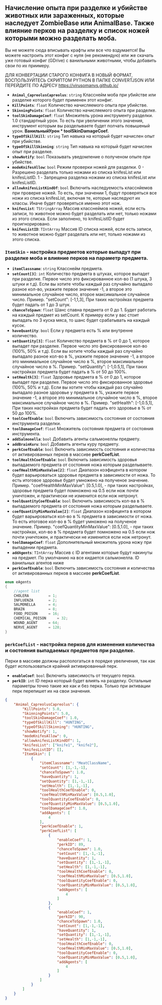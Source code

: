 ## Начисление опыта при разделке и убийстве животных или зараженных, которые наследует ZombieBase или AnimalBase. Также влияние перков на разделку и список ножей которыми можно разделать моба.

Вы не можете сюда вписывать крафты или все что вздумается! Вы можете настроить этот конфиг с нуля (не рекомендую) или же скачать уже готовый конфиг (GDrive) с ванильными животными, чтобы добавить свои по их приимеру.

ДЛЯ КОНВЕРТАЦИИ СТАРОГО КОНФИГА В НОВЫЙ ФОРМАТ, ВОСПОЛЬЗУЙТЕСЬ СКРИПТОМ PYTHON В ПАПКЕ CONVERTJSON ИЛИ ПЕРЕЙДИТЕ ПО АДРЕСУ https://virusomanvs.github.io/

- **`Animal_CapreolusCapreolus`**: `string` Класснейм моба при убийстве или разделке которого будет применен этот конфиг.
- **`KillPoints`**: `float` Количество начисляемого опыта при убийстве.
- **`SkinningPoints`**: `float` Количество начисляемого опыта при разделке.
- **`toolSkinDamageCoef`**: `float` Множитель урона инструменту разделки. 1.0 стандартный урон. То есть при увеличении этого значения, инструмент которым вы разделываете будет полчать повышеный урон. **ВанильныйУрон * toolSkinDamageCoef.**
- **`typeOfSkillKill`**: `string` Тип навыка на который будет начислен опыт при убийстве.
- **`typeOfSkillSkinning`**: `string` Тип навыка на который будет начислен опыт при разделке.
- **`showNotify`**: `bool` Показывать уведомление о полученом опыте при убийстве.
- **`modeKnifesAllow`**: `bool` Режим проверки ножей для разделки. 0 - Разрешено разделать только ножами из списка knifesList или knifesListID. 1 - Запрещена разделка ножами из списка knifesList или knifesListID.
- **`allowknifesListKindOf`**: `bool` Включить наследуемость класснйемов при проверке ножей. То есть, при значении 1, будут проверяться все ножи из списка knifesList, включая те, которые наследуют их классы. Иначе будет проверяться именно этот нож. 
- **`knifesList`**: `TStringArray` Массив класснеймов ножей, если есть записи, то животное можно будет разделать или нет, только ножами из этого списка. Если заполнено, то knifesListID будет проигнорировано. 
- **`knifesListID`**: `TIntArray` Массив ID списка ножей, если есть записи, то животное можно будет разделать или нет, только ножами из этого списка.

### `ItemSkin` - настройка предметов которые выпадут при разделке моба и влияние перков на параметр предмета.

- **`itemClassname`**: `string` Класснейм предмета.
- **`setCount[3]`**: `int` Количество предмета в штуках, которое выпадет при разделке. Первое число это фиксированное кол-во (1 штука, 3 штуки и т.д). Если вы хотите чтобы каждый раз случайно выпадало разное кол-во, укажите первое значение -1, а второе это минимальное случайное число, второе максимальное случайное число.
Пример. "setCount": [-1,1,3], При таких настройках предмета будет падать от 1 до 3 штук.
- **`chanceToSpawn`**: `float` Шанс спавна предмета от 0 до 1. Будет работать на каждый предмет из setCount. К примеру если у вас стоит выпадать по 3 куска мяса, то шанс будет срабатывать на каждый кусок.
- **`haveQuantity`**: `bool` Если у предмета есть % или внутренне количество.
- **`setQuantity[3]`**: `float` Количество предмета в % от 0 до 1, которое выпадет при разделке. Первое число это фиксированное кол-во (100%, 50% и т.д). Если вы хотите чтобы каждый раз случайно выпадало разное кол-во в %, укажите первое значение -1, а второе это минимальное случайное число в %, второе максимальное случайное число в %. 
Пример. "setQuantity": [-1,0.5,1], При таких настройках предмета будет падать в % от 50 до 100%.
- **`setHealth[3]`**: `float` Здоровье предмета в % от 0 до 1, которое выпадет при разделке. Первое число это фиксированное здоровье (100%, 50% и т.д). Если вы хотите чтобы каждый раз случайно выпадало разное здоровье у предмета в %, укажите первое значение -1, а второе это минимальное случайное число в %, второе максимальное случайное число в %. 
Пример. "setHealth": [-1,0.5,1], При таких настройках предмета будет падать его здоровье в % от 50 до 100%.
- **`toolCoefEnable`**: `bool` Включить зависимость состояния от состояния инструмента разделки.
- **`toolDamageCoef`**: `float` Множитель состояния предмета от состояния инструмента.
- **`addSalmonella`**: `bool` Добавить агенты сальмонеллы предмету.
- **`addBrainKuru`**: `bool` Добавить агенты куру предмету.
- **`perkCoefEnable`**: `bool` Включить зависимость состояния и количества от активированных перков в массиве **perkCoefList**.
- **`toolHealthCoefEnable`**: `bool` Включить зависимость здоровья выпадаемого предмета от состояния ножа которым разделываете.
- **`coefHealthMinMaxValue[2]`**: `float` Диапазон коэфицента в котором будет варьироваться здоровье предмета в зависимости от ножа. То есть итоговое здоровье будет умножено на полученое значение.
Пример. "coefHealthMinMaxValue": [0.5,1.0], - при таких настройках, здоровье предмета будет помножено на 0.5 если нож почти уничтожен, и практически не изменится если нож нетронут.
- **`toolQuantityCoefEnable`**: `bool` Включить зависимость кол-ва в % выпадаемого предмета от состояния ножа которым разделываете.
- **`coefQuantityMinMaxValue[2]`**: `float` Диапазон коэфицента в котором будет варьироваться кол-во в % предмета в зависимости от ножа. То есть итоговое кол-во в % будет умножено на полученое значение.
Пример. "coefQuantityMinMaxValue": [0.5,1.0], - при таких настройках, кол-во в % предмета будет помножено на 0.5 если нож почти уничтожен, и практически не изменится если нож нетронут.
- **`toolDamageCoef`**: `float` Дополнительный множитель урона ножу при выпадении предмета.   
- **`addAgents`**: `TIntArray` Массив с ID агентами которые будут накинуты на предмет. По умолчанию на все кидается сальмонелла. ID ванильных агентов ниже
- **`perkCoefEnable`**: `bool` Включить зависимость состояния и количества от активированных перков в массиве **perkCoefList**.
```C#
enum eAgents
{
	//agent list
	CHOLERA 		= 1;
	INFLUENZA 		= 2;
	SALMONELLA		= 4;
	BRAIN 			= 8;
	FOOD_POISON		= 16;
	CHEMICAL_POISON		= 32;
	WOUND_AGENT		= 64;
	NERVE_AGENT		= 128;
}
```

### `perkCoefList` - настройка перков для изменения количества и состояния выпадаемых предметов при разделке.
Перки в массиве должны распологаться в порядке увеличения, так как будет использоваться крайний активированный перк. 
			
- **`enableCoef`**: `bool` Включить зависимость от текущего перка.
- **`perkID`**: `int` ID перка который будет влиять на разделку.
Остальные параметры точно такие же как и без перка. Только при активации перк перепишет их на свои значения.

```json
{
    "Animal_CapreolusCapreolus": {
        "KillPoints": 5.0,
        "SkinningPoints": 5.0,
        "toolSkinDamageCoef": 1.0,
        "typeOfSkillKill": "HUNTING",
        "typeOfSkillSkinning": "HUNTING",
        "showNotify": 1,
        "modeKnifesAllow": 0,
        "allowknifesListKindOf": 1,
        "knifesList": ["knife1", "knife2"],
        "knifesListID": [],
        "ItemSkin": [
            {
                "itemClassname": "MeatClassName",
                "setCount": [1,-1,-1],
                "chanceToSpawn": 1.0,
                "haveQuantity": 1,
                "setQuantity": [1,-1,-1],
                "setHealth": [1,-1,-1],
                "toolHealthCoefEnable": 0,
                "coefHealthMinMaxValue": [0.5,1.0],
                "toolQuantityCoefEnable": 0,
                "coefQuantityMinMaxValue": [0.5,1.0],
                "toolDamageCoef": 1.0,
                "addAgents": [
                    4
                ],
                "perkCoefEnable": 1,
                "perkCoefList": [
                    {
                        "enableCoef": 1,
                        "perkID": 89,
                        "chanceToSpawn": 1.0,
                        "setCount": [1,-1,-1],
                        "haveQuantity": 1,
                        "setQuantity": [1,-1,-1],
                        "setHealth": [1,-1,-1],
                        "toolHealthCoefEnable": 0,
                        "coefHealthMinMaxValue": [0.5,1.0],
                        "toolQuantityCoefEnable": 0,
                        "coefQuantityMinMaxValue": [0.5,1.0],
                        "addAgents": [
                            4
                        ]
                    },
                    {
                        "enableCoef": 1,
                        "perkID": 90,
                        "chanceToSpawn": 1.0,
                        "setCount": [1,-1,-1],
                        "haveQuantity": 1,
                        "setQuantity": [1,-1,-1],
                        "setHealth": [1,-1,-1],
                        "toolHealthCoefEnable": 0,
                        "coefHealthMinMaxValue": [0.5,1.0],
                        "toolQuantityCoefEnable": 0,
                        "coefQuantityMinMaxValue": [0.5,1.0],
                        "addAgents": [
                            4
                        ]
                    }
                ]
            }
        ]
    }
}
```

